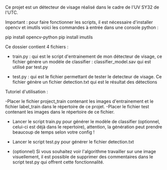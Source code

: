 Ce projet est un détecteur de visage réalisé dans le cadre de l'UV SY32 de l'UTC.

Important : pour faire fonctionner les scripts, il est nécessaire d'installer opencv et imutils voici les commandes à entrée dans une console python : 

pip install opencv-python
pip install imutils


Ce dossier contient 4 fichiers : 

- train.py : qui est le script d'entrainement de mon détecteur de visage, ce fichier génère un modèle de classifier : classifier_model.sav qui est utilisé par test.py 

- test.py : qui est le fichier permettant de tester le detecteur de visage. Ce fichier génère un fichier detection.txt qui est le résultat des détections

Tutoriel d'utilisation :

-Placer le fichier project_train contenant les images d'entrainement et le fichier label_train dans le répertoire de ce projet.
-Placer le fichier test contenant les images dans le répertoire de ce fichier.

- Lancer le script train.py pour générer le modèle de classifier (optionnel, celui-ci est déjà dans le repertoire), attention, la génération peut prendre beaucoup de temps selon votre config !

- Lancer le script test.py pour générer le fichier detection.txt

- (optionnel) Si vous souhaitez voir l'algorithme travailler sur une image visuellement, il est possible de supprimer des commentaires dans le script test.py qui offrent cette fonctionnalité.





